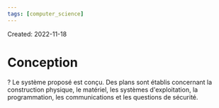 ```yaml
---
tags: [computer_science] 
---
```

Created: 2022-11-18

# Conception
?
Le système proposé est conçu.
Des plans sont établis concernant la construction physique, le matériel, les systèmes d'exploitation, la programmation, les communications et les questions de sécurité.
<!--SR:!2023-01-23,41,230-->